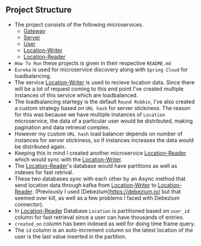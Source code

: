 ## Project Structure
* The project consists of the following microservices.
  * [Gateway](https://github.com/mhdzaid/gateway)
  * [Server](https://github.com/mhdzaid/server)
  * [User](https://github.com/mhdzaid/User)
  * [Location-Writer](https://github.com/mhdzaid/location-writer)
  * [Location-Reader](https://github.com/mhdzaid/location-reader) 
* `How To Run` these projects is given in their respective `README.md`  
* `Eureka` is used for microservice discovery along with `Spring Cloud` for loadbalancing.
* The service [Location-Writer](https://github.com/mhdzaid/location-writer) is used to recieve location data. Since there will be a lot of request coming to this end point I've created multiple instances of this service which are loadbalanced.
*  The loadbalancing startegy is the default `Round Robbin`, I've also created a custom strategy based on `URL hash` for server stickiness. The reason for this was because we have multiple instances of `Location` microservice, the data of a particular user would be distributed, making pagination and data retrieval complex.
*  However my custom `URL hash` load balancer depends on number of instances for server stickiness, so if instances increases the data would be distributed again.
*  Keeping this in mind I created another microservice [Location-Reader](https://github.com/mhdzaid/location-reader) which would sync with the [Location-Writer](https://github.com/mhdzaid/location-writer).
*  The [Location-Reader](https://github.com/mhdzaid/location-reader)'s database would have partitions as well as indexes for fast retrival.
*  These two databases sync with each other by an Async method that send location data through kafka from [Location-Writer](https://github.com/mhdzaid/location-writer) to [Location-Reader](https://github.com/mhdzaid/location-reader). (Previously I used [Debezium]https://debezium.io/ but that seemed over kill, as well as a few problems I faced with Debezium connector).
* In [Location-Reader](https://github.com/mhdzaid/location-reader) Database `Location` is partitioned based on `user_id` column for fast retrieval since a user can have thousands of entries.
* `created_on` column has been indexed as well for doing time frame query.
* The `id` column is an auto-increment column so the latest location of the user is the last value inserted in the partition.
